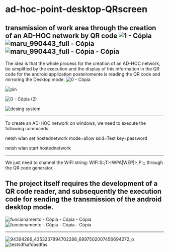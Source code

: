 # ad-hoc-point-desktop-QRscreen
transmission of work area through the creation of an AD-HOC network by QR code
![1 - Cópia](https://user-images.githubusercontent.com/39824080/90968088-bf24ca80-e4be-11ea-8cdd-2f716957817a.jpg)
![maru_990443_full - Cópia](https://user-images.githubusercontent.com/39824080/90968073-96043a00-e4be-11ea-888c-96c535420b74.jpg)
![maru_990443_full - Cópia - Cópia](https://user-images.githubusercontent.com/39824080/90968074-9a305780-e4be-11ea-82a4-f1a33b2a6136.jpg)
---------------------------------------------------------------------------------------------
The idea is that the whole process for the creation of an AD-HOC network, be simplified by the execution and the display of this information in the QR code for the android application posteiromente is reading the QR code and mirroring the Desktop mode.
![0 - Cópia](https://user-images.githubusercontent.com/39824080/90967996-ba134b80-e4bd-11ea-8116-745ff638c92c.jpg)

![pin](https://user-images.githubusercontent.com/39824080/90968004-c697a400-e4bd-11ea-9a63-38440712b42b.jpg)

![0 - Cópia (2)](https://user-images.githubusercontent.com/39824080/90968005-ceefdf00-e4bd-11ea-84a6-55daecc3d5cd.jpg)


![desing system](https://user-images.githubusercontent.com/39824080/90967931-779d3f00-e4bc-11ea-8dc2-1bed38391569.png)

---------------------------------------------------------------------------------------------
To create an AD-HOC network on windows, we need to execute the following commands.

netsh wlan set hostednetwork mode=allow ssid=Test key=password

netsh wlan start hostednetwork

---------------------------------------------------------------------------------------------

We just need to channel the WIFI string: WIFI:S:<SSID>;T:<WPA|WEP|>;P:<password>;; through the QR code generator.

The project itself requires the development of a QR code reader, and subsequently the execution code for sending the transmission of the android desktop mode.
---------------------------------------------------------------------------------------------
![funcionamento - Cópia - Cópia - Cópia](https://user-images.githubusercontent.com/39824080/90968404-445dae80-e4c2-11ea-9cf6-192108b09ef5.png)
![funcionamento - Cópia - Cópia - Cópia](https://user-images.githubusercontent.com/39824080/90993646-0a58df00-e58c-11ea-89df-56fa4707a31a.png)

---------------------------------------------------------------------------------------------
![94394286_4353237894702288_6897502007456694272_o](https://user-images.githubusercontent.com/39824080/91239329-a2360480-e715-11ea-90dd-1e8cb564ab0b.jpg)
![testsdfsafdasdfas](https://user-images.githubusercontent.com/39824080/91239357-b843c500-e715-11ea-8e69-d84e46964892.png)
